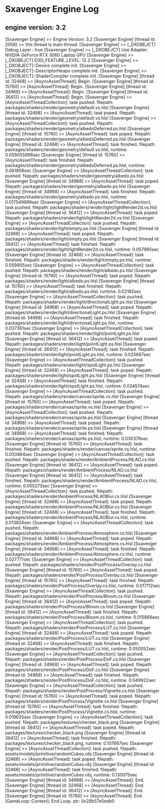 # Sxavenger Engine Log
## engine version: 3.2
[Sxavenger Engine] >> Engine Version: 3.2
[Sxavenger Engine] [thread id: 2056] >> this thread is main thread.
[Sxavenger Engine] >> [_DXOBEJCT] Debug Layer : true
[Sxavenger Engine] >> [_DXOBEJCT] Use Adapter: NVIDIA GeForce RTX 3060 Laptop GPU
[Sxavenger Engine] >> [_DXOBEJCT] D3D_FEATURE_LEVEL: 12.2
[Sxavenger Engine] >> [_DXOBJECT]::Device complete init.
[Sxavenger Engine] >> [_DXOBJECT]::DescriptorHeaps complete init.
[Sxavenger Engine] >> [_DXOBJECT]::ShaderCompiler complete init.
[Sxavenger Engine] [thread id: 32468] >> [AsyncAssetThread]: Begin.
[Sxavenger Engine] [thread id: 15760] >> [AsyncAssetThread]: Begin.
[Sxavenger Engine] [thread id: 34968] >> [AsyncAssetThread]: Begin.
[Sxavenger Engine] [thread id: 36412] >> [AsyncAssetThread]: Begin.
[Sxavenger Engine] >> [AsyncAssetThreadCollection]: task pushed. filepath: packages/shaders/render/geometry/default.vs.hlsl
[Sxavenger Engine] [thread id: 32468] >> [AsyncAssetThread]: task poped. filepath: packages/shaders/render/geometry/default.vs.hlsl
[Sxavenger Engine] >> [AsyncAssetThreadCollection]: task pushed. filepath: packages/shaders/render/geometry/albedoDeferred.ps.hlsl
[Sxavenger Engine] [thread id: 15760] >> [AsyncAssetThread]: task poped. filepath: packages/shaders/render/geometry/albedoDeferred.ps.hlsl
[Sxavenger Engine] [thread id: 32468] >> [AsyncAssetThread]: task finished. filepath: packages/shaders/render/geometry/default.vs.hlsl, runtime: 0.059005998sec
[Sxavenger Engine] [thread id: 15760] >> [AsyncAssetThread]: task finished. filepath: packages/shaders/render/geometry/albedoDeferred.ps.hlsl, runtime: 0.061808sec
[Sxavenger Engine] >> [AsyncAssetThreadCollection]: task pushed. filepath: packages/shaders/render/geometry/albedo.ps.hlsl
[Sxavenger Engine] [thread id: 34968] >> [AsyncAssetThread]: task poped. filepath: packages/shaders/render/geometry/albedo.ps.hlsl
[Sxavenger Engine] [thread id: 34968] >> [AsyncAssetThread]: task finished. filepath: packages/shaders/render/geometry/albedo.ps.hlsl, runtime: 0.017549999sec
[Sxavenger Engine] >> [AsyncAssetThreadCollection]: task pushed. filepath: packages/shaders/render/light/lightRender2d.vs.hlsl
[Sxavenger Engine] [thread id: 36412] >> [AsyncAssetThread]: task poped. filepath: packages/shaders/render/light/lightRender2d.vs.hlsl
[Sxavenger Engine] >> [AsyncAssetThreadCollection]: task pushed. filepath: packages/shaders/render/light/empty.ps.hlsl
[Sxavenger Engine] [thread id: 32468] >> [AsyncAssetThread]: task poped. filepath: packages/shaders/render/light/empty.ps.hlsl
[Sxavenger Engine] [thread id: 36412] >> [AsyncAssetThread]: task finished. filepath: packages/shaders/render/light/lightRender2d.vs.hlsl, runtime: 0.057985sec
[Sxavenger Engine] [thread id: 32468] >> [AsyncAssetThread]: task finished. filepath: packages/shaders/render/light/empty.ps.hlsl, runtime: 0.059905sec
[Sxavenger Engine] >> [AsyncAssetThreadCollection]: task pushed. filepath: packages/shaders/render/light/albedo.ps.hlsl
[Sxavenger Engine] [thread id: 15760] >> [AsyncAssetThread]: task poped. filepath: packages/shaders/render/light/albedo.ps.hlsl
[Sxavenger Engine] [thread id: 15760] >> [AsyncAssetThread]: task finished. filepath: packages/shaders/render/light/albedo.ps.hlsl, runtime: 0.02182sec
[Sxavenger Engine] >> [AsyncAssetThreadCollection]: task pushed. filepath: packages/shaders/render/light/directionalLight.ps.hlsl
[Sxavenger Engine] [thread id: 34968] >> [AsyncAssetThread]: task poped. filepath: packages/shaders/render/light/directionalLight.ps.hlsl
[Sxavenger Engine] [thread id: 34968] >> [AsyncAssetThread]: task finished. filepath: packages/shaders/render/light/directionalLight.ps.hlsl, runtime: 0.037361sec
[Sxavenger Engine] >> [AsyncAssetThreadCollection]: task pushed. filepath: packages/shaders/render/light/pointLight.ps.hlsl
[Sxavenger Engine] [thread id: 36412] >> [AsyncAssetThread]: task poped. filepath: packages/shaders/render/light/pointLight.ps.hlsl
[Sxavenger Engine] [thread id: 36412] >> [AsyncAssetThread]: task finished. filepath: packages/shaders/render/light/pointLight.ps.hlsl, runtime: 0.025667sec
[Sxavenger Engine] >> [AsyncAssetThreadCollection]: task pushed. filepath: packages/shaders/render/light/spotLight.ps.hlsl
[Sxavenger Engine] [thread id: 32468] >> [AsyncAssetThread]: task poped. filepath: packages/shaders/render/light/spotLight.ps.hlsl
[Sxavenger Engine] [thread id: 32468] >> [AsyncAssetThread]: task finished. filepath: packages/shaders/render/light/spotLight.ps.hlsl, runtime: 0.024574sec
[Sxavenger Engine] >> [AsyncAssetThreadCollection]: task pushed. filepath: packages/shaders/render/canvas/sprite.vs.hlsl
[Sxavenger Engine] [thread id: 15760] >> [AsyncAssetThread]: task poped. filepath: packages/shaders/render/canvas/sprite.vs.hlsl
[Sxavenger Engine] >> [AsyncAssetThreadCollection]: task pushed. filepath: packages/shaders/render/canvas/sprite.ps.hlsl
[Sxavenger Engine] [thread id: 34968] >> [AsyncAssetThread]: task poped. filepath: packages/shaders/render/canvas/sprite.ps.hlsl
[Sxavenger Engine] [thread id: 34968] >> [AsyncAssetThread]: task finished. filepath: packages/shaders/render/canvas/sprite.ps.hlsl, runtime: 0.030379sec
[Sxavenger Engine] [thread id: 15760] >> [AsyncAssetThread]: task finished. filepath: packages/shaders/render/canvas/sprite.vs.hlsl, runtime: 0.033464sec
[Sxavenger Engine] >> [AsyncAssetThreadCollection]: task pushed. filepath: packages/shaders/render/AmbientProcess/NLAO.cs.hlsl
[Sxavenger Engine] [thread id: 36412] >> [AsyncAssetThread]: task poped. filepath: packages/shaders/render/AmbientProcess/NLAO.cs.hlsl
[Sxavenger Engine] [thread id: 36412] >> [AsyncAssetThread]: task finished. filepath: packages/shaders/render/AmbientProcess/NLAO.cs.hlsl, runtime: 0.055273sec
[Sxavenger Engine] >> [AsyncAssetThreadCollection]: task pushed. filepath: packages/shaders/render/AmbientProcess/NLAOBlur.cs.hlsl
[Sxavenger Engine] [thread id: 32468] >> [AsyncAssetThread]: task poped. filepath: packages/shaders/render/AmbientProcess/NLAOBlur.cs.hlsl
[Sxavenger Engine] [thread id: 32468] >> [AsyncAssetThread]: task finished. filepath: packages/shaders/render/AmbientProcess/NLAOBlur.cs.hlsl, runtime: 0.013824sec
[Sxavenger Engine] >> [AsyncAssetThreadCollection]: task pushed. filepath: packages/shaders/render/AmbientProcess/Atmosphere.cs.hlsl
[Sxavenger Engine] [thread id: 34968] >> [AsyncAssetThread]: task poped. filepath: packages/shaders/render/AmbientProcess/Atmosphere.cs.hlsl
[Sxavenger Engine] [thread id: 34968] >> [AsyncAssetThread]: task finished. filepath: packages/shaders/render/AmbientProcess/Atmosphere.cs.hlsl, runtime: 0.027771sec
[Sxavenger Engine] >> [AsyncAssetThreadCollection]: task pushed. filepath: packages/shaders/render/PostProcess/Overlay.cs.hlsl
[Sxavenger Engine] [thread id: 15760] >> [AsyncAssetThread]: task poped. filepath: packages/shaders/render/PostProcess/Overlay.cs.hlsl
[Sxavenger Engine] [thread id: 15760] >> [AsyncAssetThread]: task finished. filepath: packages/shaders/render/PostProcess/Overlay.cs.hlsl, runtime: 0.017112sec
[Sxavenger Engine] >> [AsyncAssetThreadCollection]: task pushed. filepath: packages/shaders/render/PostProcess/Bloom.cs.hlsl
[Sxavenger Engine] [thread id: 36412] >> [AsyncAssetThread]: task poped. filepath: packages/shaders/render/PostProcess/Bloom.cs.hlsl
[Sxavenger Engine] [thread id: 36412] >> [AsyncAssetThread]: task finished. filepath: packages/shaders/render/PostProcess/Bloom.cs.hlsl, runtime: 0.015866sec
[Sxavenger Engine] >> [AsyncAssetThreadCollection]: task pushed. filepath: packages/shaders/render/PostProcess/LUT.cs.hlsl
[Sxavenger Engine] [thread id: 32468] >> [AsyncAssetThread]: task poped. filepath: packages/shaders/render/PostProcess/LUT.cs.hlsl
[Sxavenger Engine] [thread id: 32468] >> [AsyncAssetThread]: task finished. filepath: packages/shaders/render/PostProcess/LUT.cs.hlsl, runtime: 0.050052sec
[Sxavenger Engine] >> [AsyncAssetThreadCollection]: task pushed. filepath: packages/shaders/render/PostProcess/DoF.cs.hlsl
[Sxavenger Engine] [thread id: 34968] >> [AsyncAssetThread]: task poped. filepath: packages/shaders/render/PostProcess/DoF.cs.hlsl
[Sxavenger Engine] [thread id: 34968] >> [AsyncAssetThread]: task finished. filepath: packages/shaders/render/PostProcess/DoF.cs.hlsl, runtime: 0.049922sec
[Sxavenger Engine] >> [AsyncAssetThreadCollection]: task pushed. filepath: packages/shaders/render/PostProcess/Vignette.cs.hlsl
[Sxavenger Engine] [thread id: 15760] >> [AsyncAssetThread]: task poped. filepath: packages/shaders/render/PostProcess/Vignette.cs.hlsl
[Sxavenger Engine] [thread id: 15760] >> [AsyncAssetThread]: task finished. filepath: packages/shaders/render/PostProcess/Vignette.cs.hlsl, runtime: 0.019635sec
[Sxavenger Engine] >> [AsyncAssetThreadCollection]: task pushed. filepath: packages/textures/checker_black.png
[Sxavenger Engine] [thread id: 36412] >> [AsyncAssetThread]: task poped. filepath: packages/textures/checker_black.png
[Sxavenger Engine] [thread id: 36412] >> [AsyncAssetThread]: task finished. filepath: packages/textures/checker_black.png, runtime: 0.107667sec
[Sxavenger Engine] >> [AsyncAssetThreadCollection]: task pushed. filepath: assets/models/primitive/randomCubes.obj
[Sxavenger Engine] [thread id: 32468] >> [AsyncAssetThread]: task poped. filepath: assets/models/primitive/randomCubes.obj
[Sxavenger Engine] [thread id: 32468] >> [AsyncAssetThread]: task finished. filepath: assets/models/primitive/randomCubes.obj, runtime: 0.130075sec
[Sxavenger Engine] [thread id: 34968] >> [AsyncAssetThread]: End.
[Sxavenger Engine] [thread id: 32468] >> [AsyncAssetThread]: End.
[Sxavenger Engine] [thread id: 36412] >> [AsyncAssetThread]: End.
[Sxavenger Engine] [thread id: 15760] >> [AsyncAssetThread]: End.
[GameLoop::Context]: End Loop. ptr: 0x28b57e5edb0

